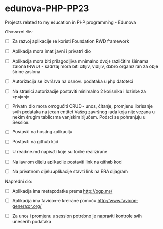 # edunova-PHP-PP23
Projects related to my education in PHP programming - Edunova


Obavezni dio:



- [ ] Za razvoj aplikacije se koristi Foundation RWD framework

- [ ] Aplikacija mora imati javni i privatni dio

- [ ] Aplikacija mora biti prilagodljiva minimalno dvoje različitim širinama zalona (RWD) - sadržaj mora biti čitljiv, vidljiv, dobro organiziran za obje širine zaslona

- [ ] Autorizacija se izvršava na osnovu podataka u php datoteci

- [ ] Na stranici autorizacije postaviti minimalno 2 korisnika i lozinke za spajanje

- [ ] Privatni dio mora omogućiti CRUD - unos, čitanje, promjenu i brisanje svih podataka na jedan entitet Vašeg završnog rada koja nije vezana u nekim drugim tablicama vanjskim ključem. Podaci se pohranjuju u Session.

- [ ] Postaviti na hosting aplikaciju

- [ ] Postaviti na github kod

- [ ] U readme.md napisati koje su točke realizirane

- [ ] Na javnom dijelu aplikacije postaviti link na github kod

- [ ] Na privatnom dijelu aplikacije staviti link na ERA dijagram

 

Napredni dio:

- [ ] Aplikacija ima metapodatke prema http://ogp.me/

- [ ] Aplikacija ima favicon-e kreirane pomoću http://www.favicon-generator.org/

- [ ] Za unos i promjenu u session potrebno je napraviti kontrole svih unesenih podataka
